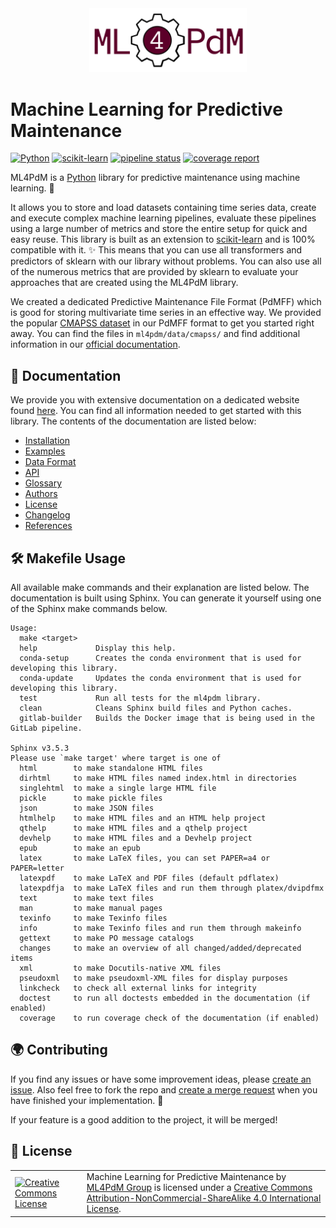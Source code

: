 <div align="center">
  <img src="docs/images/logo.png" alt="Machine Learning for Predictive Maintenance." width="50%">
</div>

# Machine Learning for Predictive Maintenance

[![Python](https://img.shields.io/badge/Python-3.8.10-%233776AB?logo=Python)](https://www.python.org/)
[![scikit-learn](https://img.shields.io/badge/scikit--learn-0.24.2-%23F7931E?logo=scikit-learn)](https://scikit-learn.org/stable/index.html)
[![pipeline status](https://git.cs.uni-paderborn.de/machine-learning-for-predictive-maintenance/code/badges/master/pipeline.svg)](https://git.cs.uni-paderborn.de/machine-learning-for-predictive-maintenance/code/-/commits/master)
[![coverage report](https://git.cs.uni-paderborn.de/machine-learning-for-predictive-maintenance/code/badges/master/coverage.svg)](https://git.cs.uni-paderborn.de/machine-learning-for-predictive-maintenance/code/-/commits/master) 

ML4PdM is a [Python](https://www.python.org/) library for predictive maintenance using machine learning. :rocket:

It allows you to store and load datasets containing time series data, create and execute complex machine learning pipelines, evaluate these pipelines using a large number of metrics and store the entire setup for quick and easy reuse. This library is built as an extension to [scikit-learn](https://scikit-learn.org/stable/index.html) and is 100% compatible with it. :sparkles: This means that you can use all transformers and predictors of sklearn with our library without problems. You can also use all of the numerous metrics that are provided by sklearn to evaluate your approaches that are created using the ML4PdM library.

We created a dedicated Predictive Maintenance File Format (PdMFF) which is good for storing multivariate time series in an effective way. We provided the popular [CMAPSS dataset](https://data.nasa.gov/dataset/C-MAPSS-Aircraft-Engine-Simulator-Data/xaut-bemq) in our PdMFF format to get you started right away. You can find the files in `ml4pdm/data/cmapss/` and find additional information in our [official documentation](https://ml4pdm-docs.czinda.de/).

## :bookmark_tabs: Documentation

We provide you with extensive documentation on a dedicated website found [here](https://ml4pdm-docs.czinda.de/). You can find all information needed to get started with this library. The contents of the documentation are listed below:

* [Installation](https://ml4pdm-docs.czinda.de/01_installation.html)
* [Examples](https://ml4pdm-docs.czinda.de/02_examples.html)
* [Data Format](https://ml4pdm-docs.czinda.de/03_dataformat.html)
* [API](https://ml4pdm-docs.czinda.de/api/modules.html)
* [Glossary](https://ml4pdm-docs.czinda.de/05_glossary.html)
* [Authors](https://ml4pdm-docs.czinda.de/06_authors.html)
* [License](https://ml4pdm-docs.czinda.de/07_license.html)
* [Changelog](https://ml4pdm-docs.czinda.de/08_changelog.html)
* [References](https://ml4pdm-docs.czinda.de/09_references.html)

## :hammer_and_wrench: Makefile Usage

All available make commands and their explanation are listed below. The documentation is built using Sphinx. You can generate it yourself using one of the Sphinx make commands below.

```
Usage:
  make <target>
  help             Display this help.
  conda-setup      Creates the conda environment that is used for developing this library.
  conda-update     Updates the conda environment that is used for developing this library.
  test             Run all tests for the ml4pdm library.
  clean            Cleans Sphinx build files and Python caches.
  gitlab-builder   Builds the Docker image that is being used in the GitLab pipeline.

Sphinx v3.5.3
Please use `make target' where target is one of
  html        to make standalone HTML files
  dirhtml     to make HTML files named index.html in directories
  singlehtml  to make a single large HTML file
  pickle      to make pickle files
  json        to make JSON files
  htmlhelp    to make HTML files and an HTML help project
  qthelp      to make HTML files and a qthelp project
  devhelp     to make HTML files and a Devhelp project
  epub        to make an epub
  latex       to make LaTeX files, you can set PAPER=a4 or PAPER=letter
  latexpdf    to make LaTeX and PDF files (default pdflatex)
  latexpdfja  to make LaTeX files and run them through platex/dvipdfmx
  text        to make text files
  man         to make manual pages
  texinfo     to make Texinfo files
  info        to make Texinfo files and run them through makeinfo
  gettext     to make PO message catalogs
  changes     to make an overview of all changed/added/deprecated items
  xml         to make Docutils-native XML files
  pseudoxml   to make pseudoxml-XML files for display purposes
  linkcheck   to check all external links for integrity
  doctest     to run all doctests embedded in the documentation (if enabled)
  coverage    to run coverage check of the documentation (if enabled)
```

## :earth_africa: Contributing

If you find any issues or have some improvement ideas, please [create an issue](https://git.cs.uni-paderborn.de/machine-learning-for-predictive-maintenance/code/-/issues/new). Also feel free to fork the repo and [create a merge request](https://git.cs.uni-paderborn.de/machine-learning-for-predictive-maintenance/code/-/merge_requests/new) when you have finished your implementation. :page_with_curl:

If your feature is a good addition to the project, it will be merged!

## :scroll: License

<table>
  <tr>
    <td><a rel="license" href="http://creativecommons.org/licenses/by-nc-sa/4.0/"><img alt="Creative Commons License" style="border-width:0" width="160px" src="https://i.creativecommons.org/l/by-nc-sa/4.0/88x31.png" /></a></td>
    <td><span xmlns:dct="http://purl.org/dc/terms/" href="http://purl.org/dc/dcmitype/Text" property="dct:title" rel="dct:type">Machine Learning for Predictive Maintenance</span> by <a xmlns:cc="http://creativecommons.org/ns#" href="https://git.cs.uni-paderborn.de/machine-learning-for-predictive-maintenance" property="cc:attributionName" rel="cc:attributionURL">ML4PdM Group</a> is licensed under a <a rel="license" href="http://creativecommons.org/licenses/by-nc-sa/4.0/">Creative Commons Attribution-NonCommercial-ShareAlike 4.0 International License</a>.</td>
  </tr>
</table>
